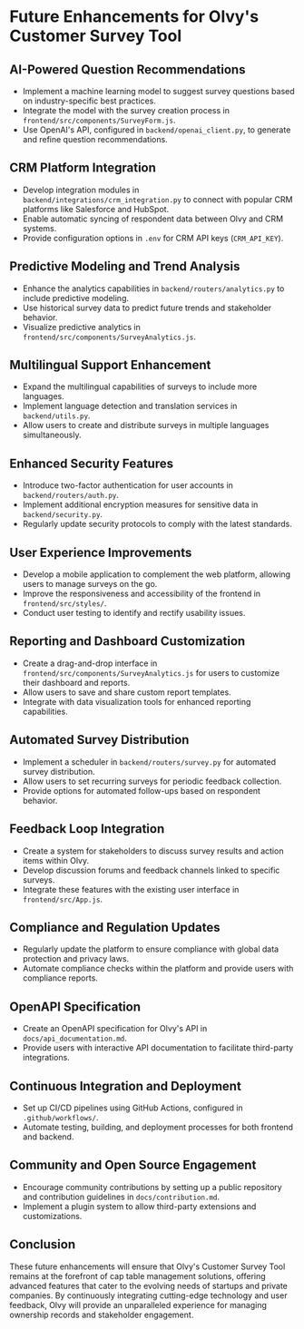 # Future Enhancements for Olvy's Customer Survey Tool

## AI-Powered Question Recommendations

- Implement a machine learning model to suggest survey questions based on industry-specific best practices.
- Integrate the model with the survey creation process in `frontend/src/components/SurveyForm.js`.
- Use OpenAI's API, configured in `backend/openai_client.py`, to generate and refine question recommendations.

## CRM Platform Integration

- Develop integration modules in `backend/integrations/crm_integration.py` to connect with popular CRM platforms like Salesforce and HubSpot.
- Enable automatic syncing of respondent data between Olvy and CRM systems.
- Provide configuration options in `.env` for CRM API keys (`CRM_API_KEY`).

## Predictive Modeling and Trend Analysis

- Enhance the analytics capabilities in `backend/routers/analytics.py` to include predictive modeling.
- Use historical survey data to predict future trends and stakeholder behavior.
- Visualize predictive analytics in `frontend/src/components/SurveyAnalytics.js`.

## Multilingual Support Enhancement

- Expand the multilingual capabilities of surveys to include more languages.
- Implement language detection and translation services in `backend/utils.py`.
- Allow users to create and distribute surveys in multiple languages simultaneously.

## Enhanced Security Features

- Introduce two-factor authentication for user accounts in `backend/routers/auth.py`.
- Implement additional encryption measures for sensitive data in `backend/security.py`.
- Regularly update security protocols to comply with the latest standards.

## User Experience Improvements

- Develop a mobile application to complement the web platform, allowing users to manage surveys on the go.
- Improve the responsiveness and accessibility of the frontend in `frontend/src/styles/`.
- Conduct user testing to identify and rectify usability issues.

## Reporting and Dashboard Customization

- Create a drag-and-drop interface in `frontend/src/components/SurveyAnalytics.js` for users to customize their dashboard and reports.
- Allow users to save and share custom report templates.
- Integrate with data visualization tools for enhanced reporting capabilities.

## Automated Survey Distribution

- Implement a scheduler in `backend/routers/survey.py` for automated survey distribution.
- Allow users to set recurring surveys for periodic feedback collection.
- Provide options for automated follow-ups based on respondent behavior.

## Feedback Loop Integration

- Create a system for stakeholders to discuss survey results and action items within Olvy.
- Develop discussion forums and feedback channels linked to specific surveys.
- Integrate these features with the existing user interface in `frontend/src/App.js`.

## Compliance and Regulation Updates

- Regularly update the platform to ensure compliance with global data protection and privacy laws.
- Automate compliance checks within the platform and provide users with compliance reports.

## OpenAPI Specification

- Create an OpenAPI specification for Olvy's API in `docs/api_documentation.md`.
- Provide users with interactive API documentation to facilitate third-party integrations.

## Continuous Integration and Deployment

- Set up CI/CD pipelines using GitHub Actions, configured in `.github/workflows/`.
- Automate testing, building, and deployment processes for both frontend and backend.

## Community and Open Source Engagement

- Encourage community contributions by setting up a public repository and contribution guidelines in `docs/contribution.md`.
- Implement a plugin system to allow third-party extensions and customizations.

## Conclusion

These future enhancements will ensure that Olvy's Customer Survey Tool remains at the forefront of cap table management solutions, offering advanced features that cater to the evolving needs of startups and private companies. By continuously integrating cutting-edge technology and user feedback, Olvy will provide an unparalleled experience for managing ownership records and stakeholder engagement.